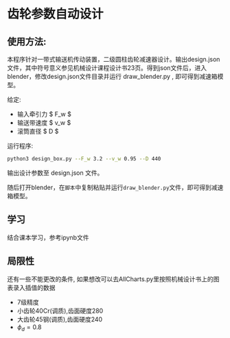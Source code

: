 # 齿轮参数自动设计

## 使用方法:

本程序针对一带式输送机传动装置，二级圆柱齿轮减速器设计。输出design.json文件，其中符号意义参见机械设计课程设计书23页。得到json文件后，进入blender，修改design.json文件目录并运行 draw_blender.py , 即可得到减速箱模型。

给定:

* 输入牵引力 $ F_w $
* 输送带速度 $ v_w $
* 滚筒直径 $ D $

运行程序:

```zsh
python3 design_box.py --F_w 3.2 --v_w 0.95 --D 440
```

输出设计参数至 design.json 文件。

随后打开blender，在`脚本`中复制粘贴并运行`draw_blender.py`文件，即可得到减速箱模型。

## 学习

结合课本学习，参考ipynb文件

## 局限性

还有一些不能更改的条件, 如果想改可以去AllCharts.py里按照机械设计书上的图表录入插值的数据

* 7级精度
* 小齿轮40Cr(调质),齿面硬度280
* 大齿轮45钢(调质),齿面硬度240
* $\phi_d=0.8$